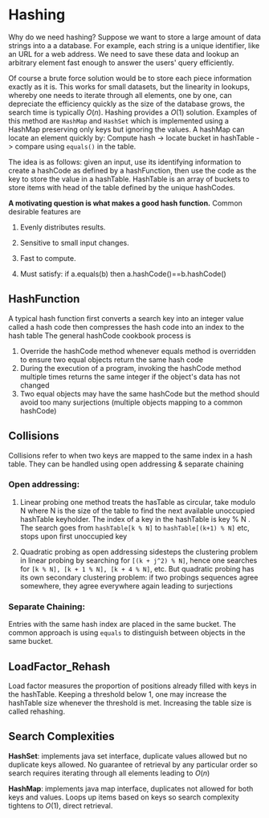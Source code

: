 # Hashing
Why do we need hashing? Suppose we want to store a large amount of data strings into a a database. 
For example, each string is a unique identifier, like an URL for a web address. We need to save these data 
and lookup an arbitrary element fast enough to answer the users' query efficiently. 

Of course a brute force solution would be to store each piece information exactly as it is. 
This works for small datasets, but the linearity in lookups, whereby one needs to iterate through all elements, one by one,
can depreciate the efficiency quickly as the size of the database grows, the search time is typically $O(n)$. 
Hashing provides a $O(1)$ solution. Examples of this method are `HashMap` and `HashSet` which is implemented using a HashMap 
preserving only keys but ignoring the values. A hashMap can locate an element quickly by: 
Compute hash -> locate bucket in hashTable -> compare using `equals()` in the table. 

The idea is as follows: given an input, use its identifying information to create a hashCode as defined by a hashFunction, then 
use the code as the key to store the value in a hashTable. HashTable is an array of buckets to store items with head of the table
defined by the unique hashCodes. 

**A motivating question is what makes a good hash function.** Common desirable features are
1. Evenly distributes results.

2. Sensitive to small input changes.

3. Fast to compute.

4. Must satisfy: if a.equals(b) then a.hashCode()==b.hashCode() 
## HashFunction
A typical hash function first converts a search key into an integer value called a hash code then compresses the hash code into an index to the hash table
The general hashCode cookbook process is
1. Override the hashCode method whenever equals method is overridden to ensure two equal objects return the same
hash code
2. During the execution of a program, invoking the hashCode method multiple times returns the same integer if the object's data has not changed
3. Two equal objects may have the same hashCode but the method should avoid too many surjections (multiple objects mapping to a common hashCode)
## Collisions
Collisions refer to when two keys are mapped to the same index in a hash table. 
They can be handled using open addressing & separate chaining
### Open addressing:
1. Linear probing one method treats the hasTable as circular, take modulo N where N is the size of the table
 to find the next available unoccupied hashTable keyholder.
The index of a key in the hashTable is key % N . 
The search goes from `hashTable[k % N]` to `hashTable[(k+1) % N]` etc, stops upon first unoccupied key

2. Quadratic probing as open addressing sidesteps the clustering problem in linear probing by searching for
`[(k + j^2) % N]`, hence one searches for `[k % N], [k + 1 % N], [k + 4 % N]`, etc. But quadratic probing has its 
own secondary clustering problem: if two probings sequences agree somewhere, they agree everywhere again leading to surjections

### Separate Chaining:
Entries with the same hash index are placed in the same bucket. The common approach is using `equals` to distinguish between
 objects in the same bucket. 

## LoadFactor_Rehash
Load factor measures the proportion of positions already filled with keys in the hashTable. Keeping a threshold below 1, one 
may increase the hashTable size whenever the threshold is met. Increasing the table size is called rehashing. 

## Search Complexities
**HashSet**: implements java set interface, duplicate values allowed but no duplicate keys allowed. No guarantee of retrieval by
 any particular order so search requires iterating through all elements leading to $O(n)$

**HashMap**: implements java map interface, duplicates not allowed for both keys and values. Loops up items based on keys so 
search complexity tightens to $O(1)$, direct retrieval. 
